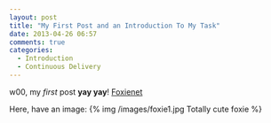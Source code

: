 ```yaml
---
layout: post
title: "My First Post and an Introduction To My Task"
date: 2013-04-26 06:57
comments: true
categories: 
  - Introduction
  - Continuous Delivery
---
```

w00, my *first* post **yay yay**! [Foxienet][1]

Here, have an image: {% img /images/foxie1.jpg Totally cute foxie %}

[1]: http://www.foxienet.com
